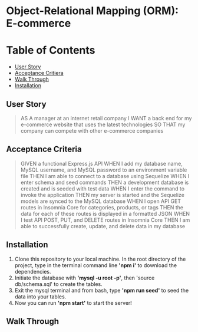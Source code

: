# Object-Relational Mapping (ORM): E-commerce

# Table of Contents
* [User Story](#user-story)
* [Acceptance Critiera](#acceptance-criteria)
* [Walk Through](#walk-through)
* [Installation](#installation)

## User Story
>AS A manager at an internet retail company
>I WANT a back end for my e-commerce website that uses the latest technologies
>SO THAT my company can compete with other e-commerce companies

## Acceptance Criteria
>GIVEN a functional Express.js API
>WHEN I add my database name, MySQL username, and MySQL password to an environment variable file
>THEN I am able to connect to a database using Sequelize
>WHEN I enter schema and seed commands
>THEN a development database is created and is seeded with test data
>WHEN I enter the command to invoke the application
>THEN my server is started and the Sequelize models are synced to the MySQL database
>WHEN I open API GET routes in Insomnia Core for categories, products, or tags
>THEN the data for each of these routes is displayed in a formatted JSON
>WHEN I test API POST, PUT, and DELETE routes in Insomnia Core
>THEN I am able to successfully create, update, and delete data in my database

## Installation

1. Clone this repository to your local machine. In the root directory of the project, type in the terminal command line **'npm i'** to download the dependencies. 
2. Initiate the database with **'mysql -u root -p'**, then 'source db/schema.sql' to create the tables. 
3. Exit the mysql terminal and from bash, type **'npm run seed'** to seed the data into your tables. 
4. Now you can run **'npm start'** to start the server!


## Walk Through


